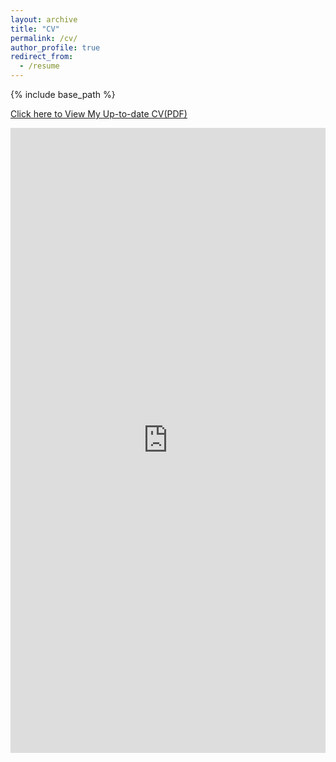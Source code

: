 ```yaml
---
layout: archive
title: "CV"
permalink: /cv/
author_profile: true
redirect_from:
  - /resume
---
```


{% include base_path %}

[Click here to View My Up-to-date CV(PDF)](http://htian1997.github.io/files/CV.pdf)


<iframe src="http://svmiller.com/docs/svm-cv.pdf" class="gde-frame" style="height: 1000px; width: 100%; border: none;" scrolling="yes"></iframe>
